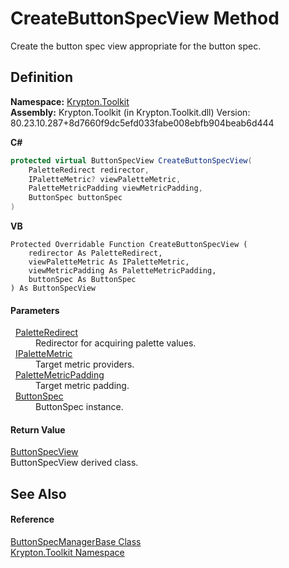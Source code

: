 # CreateButtonSpecView Method


Create the button spec view appropriate for the button spec.



## Definition
**Namespace:** <a href="79d2eac2-21f4-54ff-7552-b20c33c30600.md">Krypton.Toolkit</a>  
**Assembly:** Krypton.Toolkit (in Krypton.Toolkit.dll) Version: 80.23.10.287+8d7660f9dc5efd033fabe008ebfb904beab6d444

**C#**
``` C#
protected virtual ButtonSpecView CreateButtonSpecView(
	PaletteRedirect redirector,
	IPaletteMetric? viewPaletteMetric,
	PaletteMetricPadding viewMetricPadding,
	ButtonSpec buttonSpec
)
```
**VB**
``` VB
Protected Overridable Function CreateButtonSpecView ( 
	redirector As PaletteRedirect,
	viewPaletteMetric As IPaletteMetric,
	viewMetricPadding As PaletteMetricPadding,
	buttonSpec As ButtonSpec
) As ButtonSpecView
```



#### Parameters
<dl><dt>  <a href="eb4bd14d-b283-a570-c104-b4d55603d473.md">PaletteRedirect</a></dt><dd>Redirector for acquiring palette values.</dd><dt>  <a href="24be40a1-a3fd-2c4b-ff96-f9b04b615193.md">IPaletteMetric</a></dt><dd>Target metric providers.</dd><dt>  <a href="0b770d6b-dbd6-9a12-4264-29d519d2ab3c.md">PaletteMetricPadding</a></dt><dd>Target metric padding.</dd><dt>  <a href="5c226624-9ac8-d7c9-8a8d-31d5ff115dbd.md">ButtonSpec</a></dt><dd>ButtonSpec instance.</dd></dl>

#### Return Value
<a href="9a222c32-a4d2-48e6-a2be-4422a28fac88.md">ButtonSpecView</a>  
ButtonSpecView derived class.

## See Also


#### Reference
<a href="144ff6cf-1b90-8f91-5d2f-e5ae803559b0.md">ButtonSpecManagerBase Class</a>  
<a href="79d2eac2-21f4-54ff-7552-b20c33c30600.md">Krypton.Toolkit Namespace</a>  
